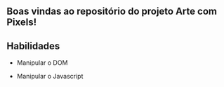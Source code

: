 ## Boas vindas ao repositório do projeto Arte com Pixels!

## Habilidades

- Manipular o DOM

- Manipular o Javascript
